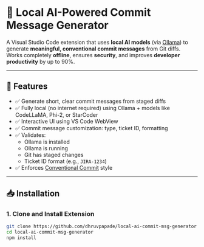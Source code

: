 # 🧠 Local AI-Powered Commit Message Generator

A Visual Studio Code extension that uses **local AI models** (via [Ollama](https://ollama.com)) to generate **meaningful, conventional commit messages** from Git diffs.  
Works completely **offline**, ensures **security**, and improves **developer productivity** by up to 90%.

---

## 🚀 Features

- ✅ Generate short, clear commit messages from staged diffs
- ✅ Fully local (no internet required) using Ollama + models like CodeLLaMA, Phi-2, or StarCoder
- ✅ Interactive UI using VS Code WebView
- ✅ Commit message customization: type, ticket ID, formatting
- ✅ Validates:
  - Ollama is installed
  - Ollama is running
  - Git has staged changes
  - Ticket ID format (e.g., `JIRA-1234`)
- ✅ Enforces [Conventional Commit](https://www.conventionalcommits.org/) style

---

## 📥 Installation

### 1. Clone and Install Extension

```bash
git clone https://github.com/dhruvpapade/local-ai-commit-msg-generator
cd local-ai-commit-msg-generator
npm install
